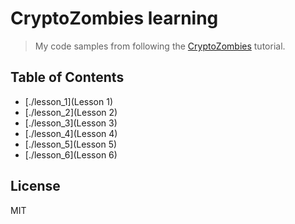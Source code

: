 # CryptoZombies learning

> My code samples from following the [CryptoZombies](https://cryptozombies.io/) tutorial.

## Table of Contents

- [./lesson_1](Lesson 1)
- [./lesson_2](Lesson 2)
- [./lesson_3](Lesson 3)
- [./lesson_4](Lesson 4)
- [./lesson_5](Lesson 5)
- [./lesson_6](Lesson 6)

## License

MIT

